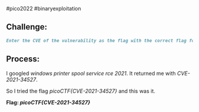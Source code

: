 #pico2022 #binaryexploitation 

## Challenge:
```md
Enter the CVE of the vulnerability as the flag with the correct flag format: `picoCTF{CVE-XXXX-XXXXX}` replacing XXXX-XXXXX with the numbers for the matching vulnerability. The CVE we're looking for is the first recorded remote code execution (RCE) vulnerability in 2021 in the Windows Print Spooler Service, which is available across desktop and server versions of Windows operating systems. The service is used to manage printers and print servers.
```

## Process:

I googled *windows printer spool service rce 2021*. It returned me with *CVE-2021-34527*.

So I tried the flag *picoCTF{CVE-2021-34527}* and this was it.

**Flag: *picoCTF{CVE-2021-34527}***

